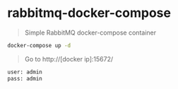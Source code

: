 # rabbitmq-docker-compose
> Simple RabbitMQ docker-compose container

```sh
docker-compose up -d
```

> Go to http://[docker ip]:15672/

```sh
user: admin
pass: admin
```

